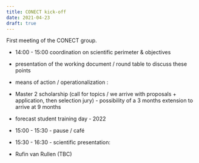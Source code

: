 ```yaml
---
title: CONECT kick-off
date: 2021-04-23
draft: true
---
```


First meeting of the CONECT group.

<!--more-->


* 14:00 - 15:00  coordination on scientific perimeter & objectives
 * presentation of the working document / round table to discuss these points

 * means of action / operationalization :
  * Master 2 scholarship (call for topics / we arrive with proposals + application, then selection jury) - possibility of a 3 months extension to arrive at 9 months
  * forecast student training day - 2022

* 15:00 - 15:30 - pause / café
* 15:30 - 16:30 - scientific presentation:
 * Rufin van Rullen (TBC)
